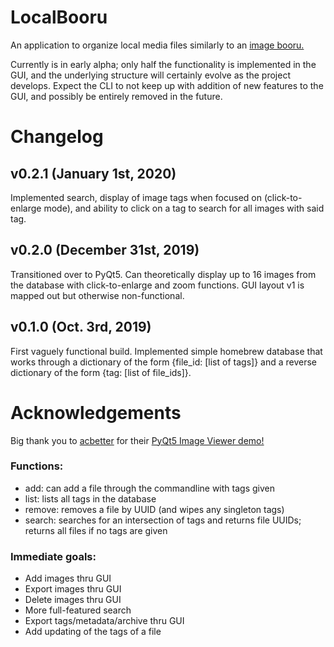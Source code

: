 LocalBooru
==========
An application to organize local media files similarly to an
[image booru.](https://tvtropes.org/pmwiki/pmwiki.php/Main/ImageBooru)

Currently is in early alpha; only half the functionality is implemented in the
GUI, and the underlying structure will certainly evolve as the project develops.
Expect the CLI to not keep up with addition of new features to the GUI, and
possibly be entirely removed in the future.


Changelog
=========

v0.2.1 (January 1st, 2020)
--------------------------
Implemented search, display of image tags when focused on (click-to-enlarge
mode), and ability to click on a tag to search for all images with said tag.

v0.2.0 (December 31st, 2019)
----------------------------
Transitioned over to PyQt5. Can theoretically display up to 16 images from the
database with click-to-enlarge and zoom functions. GUI layout v1 is mapped out
but otherwise non-functional.

v0.1.0 (Oct. 3rd, 2019)
-----------------------
First vaguely functional build. Implemented simple homebrew database that works
through a dictionary of the form {file\_id: [list of tags]} and a reverse
dictionary of the form {tag: [list of file\_ids]}.

Acknowledgements
================
Big thank you to [acbetter](https://gist.github.com/acbetter) for their
[PyQt5 Image Viewer demo!](https://gist.github.com/acbetter/32c575803ec361c3e82064e60db4e3e0)

### Functions:

- add: can add a file through the commandline with tags given
- list: lists all tags in the database
- remove: removes a file by UUID (and wipes any singleton tags)
- search: searches for an intersection of tags and returns file UUIDs; returns all files if no tags are given

### Immediate goals:

- Add images thru GUI
- Export images thru GUI
- Delete images thru GUI
- More full-featured search
- Export tags/metadata/archive thru GUI
- Add updating of the tags of a file
